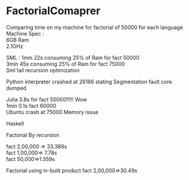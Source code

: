 FactorialComaprer
=================

Comparing time on my machine for factorial of 50000 for each language   
Machine Spec :   
6GB Ram    
2.1GHz


SML : 1min 22s consuming 25% of Ram for fact 50000    
      3min 45s consuming 25% of Ram for fact 75000   
Sml tail recursion optimization
 

Python interpreter crashed at 26186 stating Segmentation fault core 
dumped


Julia 3.8s for fact 50000!!!!! Wow   
      1min 0.1s fact 60000    
      Ubuntu crash at 75000 Memory issue



Haskell    

Factorial By recursion   

fact 2,00,000 => 33.389s   
fact 1,00,000=> 7.78s   
fact 50,000=>1.559s


Factorial using in-built product 
fact 2,00,000=>30.49s



